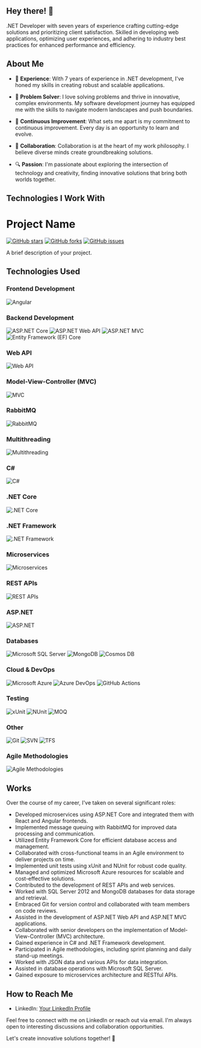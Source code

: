 ## Hey there! 👋 

.NET Developer with seven years of experience crafting cutting-edge solutions and prioritizing client satisfaction. Skilled in developing web applications, optimizing user experiences, and adhering to industry best practices for enhanced performance and efficiency.

## About Me

- 💼 **Experience**: With 7 years of experience in .NET development, I've honed my skills in creating robust and scalable applications.

- 🔧 **Problem Solver**: I love solving problems and thrive in innovative, complex environments. My software development journey has equipped me with the skills to navigate modern landscapes and push boundaries.

- 🌟 **Continuous Improvement**: What sets me apart is my commitment to continuous improvement. Every day is an opportunity to learn and evolve.

- 🤝 **Collaboration**: Collaboration is at the heart of my work philosophy. I believe diverse minds create groundbreaking solutions.

- 🔍 **Passion**: I'm passionate about exploring the intersection of technology and creativity, finding innovative solutions that bring both worlds together.

## Technologies I Work With

# Project Name

[![GitHub stars](https://img.shields.io/github/stars/yourusername/your-repo-name.svg?style=for-the-badge)](https://github.com/yourusername/your-repo-name/stargazers)
[![GitHub forks](https://img.shields.io/github/forks/yourusername/your-repo-name.svg?style=for-the-badge)](https://github.com/yourusername/your-repo-name/network)
[![GitHub issues](https://img.shields.io/github/issues/yourusername/your-repo-name.svg?style=for-the-badge)](https://github.com/yourusername/your-repo-name/issues)

A brief description of your project.

## Technologies Used

### Frontend Development

![Angular](https://img.shields.io/badge/Angular-%23DD0031.svg?style=for-the-badge&logo=angular&logoColor=white)

### Backend Development

![ASP.NET Core](https://img.shields.io/badge/ASP.NET%20Core-%231572B6.svg?style=for-the-badge&logo=.net&logoColor=white)
![ASP.NET Web API](https://img.shields.io/badge/ASP.NET%20Web%20API-%231572B6.svg?style=for-the-badge&logo=.net&logoColor=white)
![ASP.NET MVC](https://img.shields.io/badge/ASP.NET%20MVC-%231572B6.svg?style=for-the-badge&logo=.net&logoColor=white)
![Entity Framework (EF) Core](https://img.shields.io/badge/Entity%20Framework%20(EF)%20Core-%231572B6.svg?style=for-the-badge&logo=.net&logoColor=white)

### Web API

![Web API](https://img.shields.io/badge/Web%20API-%23777BB4.svg?style=for-the-badge&logo=swagger&logoColor=white)

### Model-View-Controller (MVC)

![MVC](https://img.shields.io/badge/MVC-%23777BB4.svg?style=for-the-badge&logo=aspnetcore&logoColor=white)

### RabbitMQ

![RabbitMQ](https://img.shields.io/badge/RabbitMQ-%23FF6600.svg?style=for-the-badge&logo=rabbitmq&logoColor=white)

### Multithreading

![Multithreading](https://img.shields.io/badge/Multithreading-%230057C6.svg?style=for-the-badge)

### C#

![C#](https://img.shields.io/badge/C%23-%230057C6.svg?style=for-the-badge&logo=c-sharp&logoColor=white)

### .NET Core

![.NET Core](https://img.shields.io/badge/.NET%20Core-%23512BD4.svg?style=for-the-badge&logo=.net&logoColor=white)

### .NET Framework

![.NET Framework](https://img.shields.io/badge/.NET%20Framework-%23512BD4.svg?style=for-the-badge&logo=.net&logoColor=white)

### Microservices

![Microservices](https://img.shields.io/badge/Microservices-%23000000.svg?style=for-the-badge)

### REST APIs

![REST APIs](https://img.shields.io/badge/REST%20APIs-%23000000.svg?style=for-the-badge)

### ASP.NET

![ASP.NET](https://img.shields.io/badge/ASP.NET-%231572B6.svg?style=for-the-badge&logo=.net&logoColor=white)

### Databases

![Microsoft SQL Server](https://img.shields.io/badge/Microsoft%20SQL%20Server-%23CC2927.svg?style=for-the-badge&logo=microsoft-sql-server&logoColor=white)
![MongoDB](https://img.shields.io/badge/MongoDB-%2347A248.svg?style=for-the-badge&logo=mongodb&logoColor=white)
![Cosmos DB](https://img.shields.io/badge/Cosmos%20DB-%230078D4.svg?style=for-the-badge&logo=azure-cosmosdb&logoColor=white)

### Cloud & DevOps

![Microsoft Azure](https://img.shields.io/badge/Microsoft%20Azure-%230078D4.svg?style=for-the-badge&logo=microsoft-azure&logoColor=white)
![Azure DevOps](https://img.shields.io/badge/Azure%20DevOps-%230078D4.svg?style=for-the-badge&logo=azure-devops&logoColor=white)
![GitHub Actions](https://img.shields.io/badge/GitHub%20Actions-%232671E5.svg?style=for-the-badge&logo=github-actions&logoColor=white)

### Testing

![xUnit](https://img.shields.io/badge/xUnit-%23121E25.svg?style=for-the-badge&logo=xunit&logoColor=white)
![NUnit](https://img.shields.io/badge/NUnit-%23151E25.svg?style=for-the-badge&logo=nunit&logoColor=white)
![MOQ](https://img.shields.io/badge/MOQ-%23121E25.svg?style=for-the-badge)

### Other

![Git](https://img.shields.io/badge/Git-%23F05032.svg?style=for-the-badge&logo=git&logoColor=white)
![SVN](https://img.shields.io/badge/SVN-%230057C6.svg?style=for-the-badge&logo=subversion&logoColor=white)
![TFS](https://img.shields.io/badge/TFS-%230078D4.svg?style=for-the-badge&logo=visual-studio&logoColor=white)

### Agile Methodologies

![Agile Methodologies](https://img.shields.io/badge/Agile%20Methodologies-%23000000.svg?style=for-the-badge)

## Works

Over the course of my career, I've taken on several significant roles:

- Developed microservices using ASP.NET Core and integrated them with React and Angular frontends.
- Implemented message queuing with RabbitMQ for improved data processing and communication.
- Utilized Entity Framework Core for efficient database access and management.
- Collaborated with cross-functional teams in an Agile environment to deliver projects on time.
- Implemented unit tests using xUnit and NUnit for robust code quality.
- Managed and optimized Microsoft Azure resources for scalable and cost-effective solutions.
- Contributed to the development of REST APIs and web services.
- Worked with SQL Server 2012 and MongoDB databases for data storage and retrieval.
- Embraced Git for version control and collaborated with team members on code reviews.
- Assisted in the development of ASP.NET Web API and ASP.NET MVC applications.
- Collaborated with senior developers on the implementation of Model-View-Controller (MVC) architecture.
- Gained experience in C# and .NET Framework development.
- Participated in Agile methodologies, including sprint planning and daily stand-up meetings.
- Worked with JSON data and various APIs for data integration.
- Assisted in database operations with Microsoft SQL Server.
- Gained exposure to microservices architecture and RESTful APIs.


## How to Reach Me

- LinkedIn: [Your LinkedIn Profile](https://www.linkedin.com/in/rahulyadav2605/)

Feel free to connect with me on LinkedIn or reach out via email. I'm always open to interesting discussions and collaboration opportunities.

Let's create innovative solutions together! 🚀
